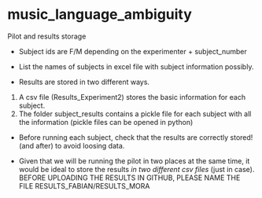 # music_language_ambiguity


Pilot and results storage

- Subject ids are F/M depending on the experimenter + subject_number

- List the names of subjects in excel file with subject information possibly. 

- Results are stored in two different ways.
1. A csv file (Results_Experiment2) stores the basic information for each subject. 
2. The folder subject_results contains a pickle file for each subject with all the information (pickle files can be opened in python)

- Before running each subject, check that the results are correctly stored! (and after) to avoid loosing data.

- Given that we will be running the pilot in two places at the same time, it would be ideal to store the results *in two different csv files* (just in case).  
BEFORE UPLOADING THE RESULTS IN GITHUB, PLEASE NAME THE FILE RESULTS_FABIAN/RESULTS_MORA




